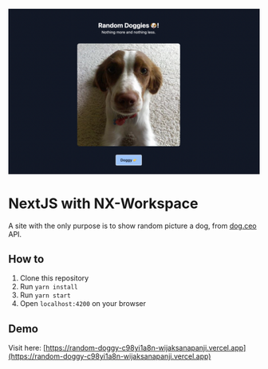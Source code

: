 ![preview.png](preview.png)

# NextJS with NX-Workspace

A site with the only purpose is to show random picture a dog, from [dog.ceo](https://dog.ceo/dog-api/documentation/random) API.

## How to

1. Clone this repository
2. Run `yarn install`
3. Run `yarn start`
4. Open `localhost:4200` on your browser

## Demo

Visit here: [https://random-doggy-c98yi1a8n-wijaksanapanji.vercel.app](https://random-doggy-c98yi1a8n-wijaksanapanji.vercel.app)
